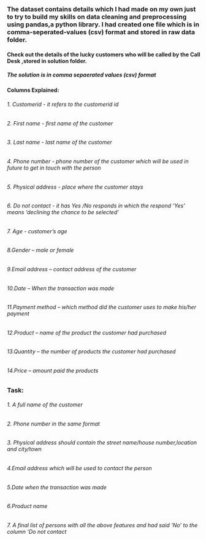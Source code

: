 


### The dataset contains details which l had made on my own just to try to build my skills on data cleaning and preprocessing using pandas,a python library. I had created one file which is in  comma-seperated-values (csv) format and stored in raw data folder.

#### Check out the details of the lucky customers who will be called by the Call Desk ,stored in solution folder.
##### The solution is in comma sepaerated values (csv) format


#### Columns Explained:  
###### 1. Customerid - it refers to the customerid id  
###### 2. First name - first name of the customer  
###### 3. Last name - last name of the customer  
###### 4. Phone number - phone number of the customer which will be used in future to get in touch with the person 
###### 5. Physical address - place where the customer stays  
###### 6. Do not contact - it has Yes /No responds in which the respond ‘Yes’ means ‘declining the chance to be selected’  
###### 7. Age - customer’s  age  
###### 8.Gender – male or female 
###### 9.Email address – contact address of the customer 
###### 10.Date – When the transaction was made 
###### 11.Payment method – which method did the customer uses to make his/her payment 
###### 12.Product – name of the product the customer had purchased 
###### 13.Quantity – the number of products the customer had purchased 
###### 14.Price – amount paid the products 


### Task: 
###### 1. A full name of the customer  
###### 2. Phone number in the same format  
###### 3. Physical address should contain the street name/house number,location and city/town  
###### 4.Email address which will be used to contact the person 
###### 5.Date when the transaction was made 
###### 6.Product name  
###### 7. A final list of persons with all the above features and had said ‘No’ to the column ‘Do not contact 
